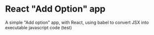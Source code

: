 # React "Add Option" app

A simple "Add option" app, with React, using babel to convert JSX into executable javascript code (test)

